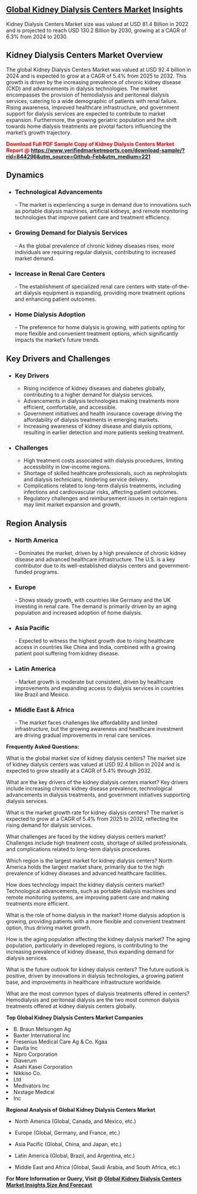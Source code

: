 <h2><a href="https://www.verifiedmarketreports.com/download-sample/?rid=844296&amp;utm_source=Github&amp;utm_medium=221" target="_blank">Global Kidney Dialysis Centers Market</a> Insights</h2><p>Kidney Dialysis Centers Market size was valued at USD 81.4 Billion in 2022 and is projected to reach USD 130.2 Billion by 2030, growing at a CAGR of 6.3% from 2024 to 2030.</p><p><h2>Kidney Dialysis Centers Market Overview</h2> <p>The global Kidney Dialysis Centers Market was valued at USD 92.4 billion in 2024 and is expected to grow at a CAGR of 5.4% from 2025 to 2032. This growth is driven by the increasing prevalence of chronic kidney disease (CKD) and advancements in dialysis technologies. The market encompasses the provision of hemodialysis and peritoneal dialysis services, catering to a wide demographic of patients with renal failure. Rising awareness, improved healthcare infrastructure, and government support for dialysis services are expected to contribute to market expansion. Furthermore, the growing geriatric population and the shift towards home dialysis treatments are pivotal factors influencing the market’s growth trajectory.</p> <p><strong><p><span class=""><span style="color: #ff0000;"><strong>Download Full PDF Sample Copy of Kidney Dialysis Centers Market Report</strong> @ </span><a href="https://www.verifiedmarketreports.com/download-sample/?rid=844296&amp;utm_source=Github-Feb&amp;utm_medium=221" target="_blank">https://www.verifiedmarketreports.com/download-sample/?rid=844296&amp;utm_source=Github-Feb&amp;utm_medium=221</a></span></p></strong></p> <h2>Dynamics</h2> <ul> <li><h3>Technological Advancements</h3> - The market is experiencing a surge in demand due to innovations such as portable dialysis machines, artificial kidneys, and remote monitoring technologies that improve patient care and treatment efficiency.</li> <li><h3>Growing Demand for Dialysis Services</h3> - As the global prevalence of chronic kidney diseases rises, more individuals are requiring regular dialysis, contributing to increased market demand.</li> <li><h3>Increase in Renal Care Centers</h3> - The establishment of specialized renal care centers with state-of-the-art dialysis equipment is expanding, providing more treatment options and enhancing patient outcomes.</li> <li><h3>Home Dialysis Adoption</h3> - The preference for home dialysis is growing, with patients opting for more flexible and convenient treatment options, which significantly impacts the market’s future trends.</li> </ul> <h2>Key Drivers and Challenges</h2> <ul> <li><h3>Key Drivers</h3> <ul> <li>Rising incidence of kidney diseases and diabetes globally, contributing to a higher demand for dialysis services.</li> <li>Advancements in dialysis technologies making treatments more efficient, comfortable, and accessible.</li> <li>Government initiatives and health insurance coverage driving the affordability of dialysis treatments in emerging markets.</li> <li>Increasing awareness of kidney disease and dialysis options, resulting in earlier detection and more patients seeking treatment.</li> </ul> </li> <li><h3>Challenges</h3> <ul> <li>High treatment costs associated with dialysis procedures, limiting accessibility in low-income regions.</li> <li>Shortage of skilled healthcare professionals, such as nephrologists and dialysis technicians, hindering service delivery.</li> <li>Complications related to long-term dialysis treatments, including infections and cardiovascular risks, affecting patient outcomes.</li> <li>Regulatory challenges and reimbursement issues in certain regions may limit market expansion and growth.</li> </ul> </li> </ul> <h2>Region Analysis</h2> <ul> <li><h3>North America</h3> - Dominates the market, driven by a high prevalence of chronic kidney disease and advanced healthcare infrastructure. The U.S. is a key contributor due to its well-established dialysis centers and government-funded programs.</li> <li><h3>Europe</h3> - Shows steady growth, with countries like Germany and the UK investing in renal care. The demand is primarily driven by an aging population and increased adoption of home dialysis.</li> <li><h3>Asia Pacific</h3> - Expected to witness the highest growth due to rising healthcare access in countries like China and India, combined with a growing patient pool suffering from kidney disease.</li> <li><h3>Latin America</h3> - Market growth is moderate but consistent, driven by healthcare improvements and expanding access to dialysis services in countries like Brazil and Mexico.</li> <li><h3>Middle East & Africa</h3> - The market faces challenges like affordability and limited infrastructure, but the growing awareness and healthcare investment are driving gradual improvements in renal care services.</li> </ul> <p><strong>Frequently Asked Questions:</strong></p> <p>What is the global market size of kidney dialysis centers? The market size of kidney dialysis centers was valued at USD 92.4 billion in 2024 and is expected to grow steadily at a CAGR of 5.4% through 2032.</p> <p>What are the key drivers of the kidney dialysis centers market? Key drivers include increasing chronic kidney disease prevalence, technological advancements in dialysis treatments, and government initiatives supporting dialysis services.</p> <p>What is the market growth rate for kidney dialysis centers? The market is expected to grow at a CAGR of 5.4% from 2025 to 2032, reflecting the rising demand for dialysis services.</p> <p>What challenges are faced by the kidney dialysis centers market? Challenges include high treatment costs, shortage of skilled professionals, and complications related to long-term dialysis procedures.</p> <p>Which region is the largest market for kidney dialysis centers? North America holds the largest market share, primarily due to the high prevalence of kidney diseases and advanced healthcare facilities.</p> <p>How does technology impact the kidney dialysis centers market? Technological advancements, such as portable dialysis machines and remote monitoring systems, are improving patient care and making treatments more efficient.</p> <p>What is the role of home dialysis in the market? Home dialysis adoption is growing, providing patients with a more flexible and convenient treatment option, thus driving market growth.</p> <p>How is the aging population affecting the kidney dialysis market? The aging population, particularly in developed regions, is contributing to the increasing prevalence of kidney disease, thus expanding demand for dialysis services.</p> <p>What is the future outlook for kidney dialysis centers? The future outlook is positive, driven by innovations in dialysis technologies, a growing patient base, and improvements in healthcare infrastructure worldwide.</p> <p>What are the most common types of dialysis treatments offered in centers? Hemodialysis and peritoneal dialysis are the two most common dialysis treatments offered at kidney dialysis centers globally.</p> </p><p><strong>Top Global Kidney Dialysis Centers Market Companies</strong></p><div data-test-id=""><p><li>B. Braun Melsungen Ag</li><li> Baxter International Inc</li><li> Fresenius Medical Care Ag & Co. Kgaa</li><li> Davita Inc</li><li> Nipro Corporation</li><li> Diaverum</li><li> Asahi Kasei Corporation</li><li> Nikkiso Co.</li><li> Ltd</li><li> Medivators Inc</li><li> Nxstage Medical</li><li> Inc</li></p><div><strong>Regional Analysis of&nbsp;Global Kidney Dialysis Centers Market</strong></div><ul><li dir="ltr"><p dir="ltr">North America&nbsp;(Global, Canada, and Mexico, etc.)</p></li><li dir="ltr"><p dir="ltr">Europe (Global, Germany, and France, etc.)</p></li><li dir="ltr"><p dir="ltr">Asia Pacific&nbsp;(Global, China, and Japan, etc.)</p></li><li dir="ltr"><p dir="ltr">Latin America&nbsp;(Global, Brazil, and Argentina, etc.)</p></li><li dir="ltr">Middle East and Africa&nbsp;(Global, Saudi Arabia, and South Africa, etc.)</li></ul><p><strong>For More Information or Query, Visit @&nbsp;</strong><strong><a href="https://www.verifiedmarketreports.com/product/kidney-dialysis-centers-market/?utm_source=Github&amp;utm_medium=221" target="_blank">Global Kidney Dialysis Centers Market Insights Size And Forecast</a></strong></p></div>
